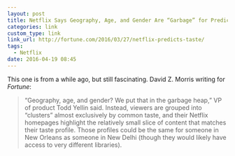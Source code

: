 ```yaml
---
layout: post
title: Netflix Says Geography, Age, and Gender Are “Garbage” for Predicting Taste | Fortune
categories: link
custom_type: link
link_url: http://fortune.com/2016/03/27/netflix-predicts-taste/
tags:
  - Netflix
date: 2016-04-19 08:45
---
```

This one is from a while ago, but still fascinating. David Z. Morris writing for *Fortune*:

> “Geography, age, and gender? We put that in the garbage heap,” VP of product Todd Yellin said. Instead, viewers are grouped into “clusters” almost exclusively by common taste, and their Netflix homepages highlight the relatively small slice of content that matches their taste profile. Those profiles could be the same for someone in New Orleans as someone in New Delhi (though they would likely have access to very different libraries).